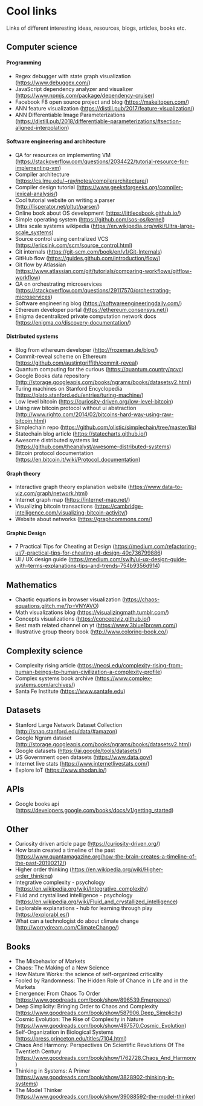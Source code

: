 # Cool links

Links of different interesting ideas, resources, blogs, articles, books etc.

## Computer science


#### Programming

- Regex debugger with state graph visualization (https://www.debuggex.com/)
- JavaScript dependency analyzer and visualizer (https://www.npmjs.com/package/dependency-cruiser)
- Facebook F8 open source project and blog (https://makeitopen.com/)
- ANN feature visualization (https://distill.pub/2017/feature-visualization/)
- ANN Differentiable Image Parameterizations (https://distill.pub/2018/differentiable-parameterizations/#section-aligned-interpolation)


#### Software engineering and architecture

- QA for resources on implementing VM (https://stackoverflow.com/questions/2034422/tutorial-resource-for-implementing-vm)
- Compiler architecture (https://cs.lmu.edu/~ray/notes/compilerarchitecture/)
- Compiler design tutorial (https://www.geeksforgeeks.org/compiler-lexical-analysis/)
- Cool tutorial website on writing a parser (http://lisperator.net/pltut/parser/)
- Online book about OS development (https://littleosbook.github.io/)
- Simple operating system (https://github.com/sos-os/kernel)
- Ultra scale systems wikipedia (https://en.wikipedia.org/wiki/Ultra-large-scale_systems)
- Source control using centralized VCS (https://ericsink.com/scm/source_control.html)
- Git internals (https://git-scm.com/book/en/v1/Git-Internals)
- GitHub flow (https://guides.github.com/introduction/flow/)
- Git flow by Atlassian (https://www.atlassian.com/git/tutorials/comparing-workflows/gitflow-workflow)
- QA on orchestrating microservices (https://stackoverflow.com/questions/29117570/orchestrating-microservices)
- Software engineering blog (https://softwareengineeringdaily.com/)
- Ethereum developer portal (https://ethereum.consensys.net/)
- Enigma decentralized private computation network docs (https://enigma.co/discovery-documentation/)


#### Distributed systems

- Blog from ethereum developer (http://frozeman.de/blog/)
- Commit-reveal scheme on Ethereum (https://github.com/austintgriffith/commit-reveal)
- Quantum computing for the curious (https://quantum.country/qcvc)
- Google Books data repository (http://storage.googleapis.com/books/ngrams/books/datasetsv2.html)
- Turing machines on Stanford Encyclopedia (https://plato.stanford.edu/entries/turing-machine/)
- Low level bitcoin (https://curiosity-driven.org/low-level-bitcoin)
- Using raw bitcoin protocol without ui abstraction (http://www.righto.com/2014/02/bitcoins-hard-way-using-raw-bitcoin.html)
- Simplechain repo (https://github.com/olistic/simplechain/tree/master/lib)
- Statechain blog article (https://statecharts.github.io/)
- Awesome distributed systems list (https://github.com/theanalyst/awesome-distributed-systems)
- Bitcoin protocol documentation (https://en.bitcoin.it/wiki/Protocol_documentation)

#### Graph theory

- Interactive graph theory explanation website (https://www.data-to-viz.com/graph/network.html)
- Internet graph map (https://internet-map.net/)
- Visualizing bitcoin transactions (https://cambridge-intelligence.com/visualizing-bitcoin-activity/)
- Website about networks (https://graphcommons.com/)


#### Graphic Design

- 7 Practical Tips for Cheating at Design (https://medium.com/refactoring-ui/7-practical-tips-for-cheating-at-design-40c736799886)
- UI / UX design guide (https://medium.com/swlh/ui-ux-design-guide-with-terms-explanations-tips-and-trends-754b9356d914) 


## Mathematics

- Chaotic equations in browser visualization (https://chaos-equations.glitch.me/?p=VNYAVO)
- Math visualizations blog (https://visualizingmath.tumblr.com/)
- Concepts visualizations (https://conceptviz.github.io/)
- Best math related channel on yt (https://www.3blue1brown.com/)
- Illustrative group theory book (http://www.coloring-book.co/)

## Complexity science

- Complexity rising article (https://necsi.edu/complexity-rising-from-human-beings-to-human-civilization-a-complexity-profile)
- Complex systems book archive (https://www.complex-systems.com/archives/)
- Santa Fe Institute (https://www.santafe.edu)

## Datasets

- Stanford Large Network Dataset Collection (http://snap.stanford.edu/data/#amazon)
- Google Ngram dataset (http://storage.googleapis.com/books/ngrams/books/datasetsv2.html)
- Google datasets (https://ai.google/tools/datasets/)
- US Government open datasets (https://www.data.gov/)
- Internet live stats (https://www.internetlivestats.com/)
- Explore IoT (https://www.shodan.io/)

## APIs

- Google books api (https://developers.google.com/books/docs/v1/getting_started)

## Other

- Curiosity driven article page (https://curiosity-driven.org/)
- How brain created a timeline of the past (https://www.quantamagazine.org/how-the-brain-creates-a-timeline-of-the-past-20190212/)
- Higher order thinking (https://en.wikipedia.org/wiki/Higher-order_thinking)
- Integrative complexity - psychology (https://en.wikipedia.org/wiki/Integrative_complexity)
- Fluid and crystallised intelligence - psychology (https://en.wikipedia.org/wiki/Fluid_and_crystallized_intelligence)
- Explorable explanations - hub for learning through play (https://explorabl.es/)
- What can a technologist do about climate change (http://worrydream.com/ClimateChange/)


## Books

- The Misbehavior of Markets
- Chaos: The Making of a New Science
- How Nature Works: the science of self-organized criticality
- Fooled by Randomness: The Hidden Role of Chance in Life and in the Markets
- Emergence: From Chaos To Order (https://www.goodreads.com/book/show/896539.Emergence)
- Deep Simplicity: Bringing Order to Chaos and Complexity (https://www.goodreads.com/book/show/587906.Deep_Simplicity)
- Cosmic Evolution: The Rise of Complexity in Nature (https://www.goodreads.com/book/show/497570.Cosmic_Evolution)
- Self-Organization in Biological Systems (https://press.princeton.edu/titles/7104.html)
- Chaos And Harmony: Perspectives On Scientific Revolutions Of The Twentieth Century (https://www.goodreads.com/book/show/1762728.Chaos_And_Harmony)
- Thinking in Systems: A Primer (https://www.goodreads.com/book/show/3828902-thinking-in-systems)
- The Model Thinker (https://www.goodreads.com/book/show/39088592-the-model-thinker)